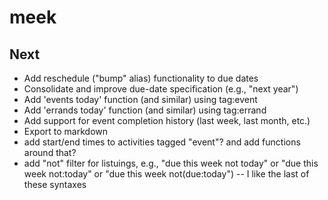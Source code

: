 # meek

## Next

- Add reschedule ("bump" alias) functionality to due dates
- Consolidate and improve due-date specification (e.g., "next year")
- Add 'events today' function (and similar) using tag:event
- Add 'errands today' function (and similar) using tag:errand
- Add support for event completion history (last week, last month, etc.)
- Export to markdown
- add start/end times to activities tagged "event"? and add functions around that?
- add "not" filter for listuings, e.g., "due this week not today" or "due this week not:today" or "due this week not(due:today") -- I like the last of these syntaxes

